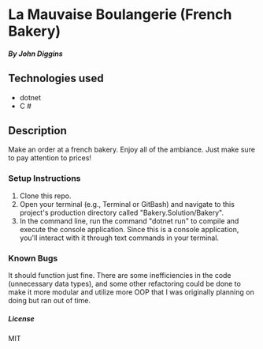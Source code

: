 # La Mauvaise Boulangerie (French Bakery)

#### _By John Diggins_

## Technologies used
* dotnet
* C #

## Description
  Make an order at a french bakery.  Enjoy all of the ambiance.  Just make sure to pay attention to prices!

### Setup Instructions

1. Clone this repo.
2. Open your terminal (e.g., Terminal or GitBash) and navigate to this project's production directory called "Bakery.Solution/Bakery".
3. In the command line, run the command "dotnet run" to compile and execute the console application. Since this is a console application, you'll interact with it through text commands in your terminal.

### Known Bugs

It should function just fine.  There are some inefficiencies in the code (unnecessary data types), and some other refactoring could be done to make it more modular and utilize more OOP that I was originally planning on doing but ran out of time.

##### License
MIT
